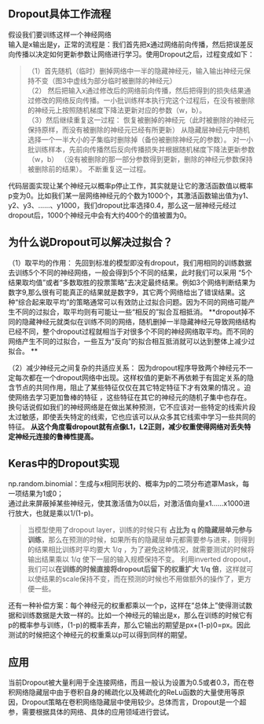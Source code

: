 ## Dropout具体工作流程
假设我们要训练这样一个神经网络  
输入是x输出是y，正常的流程是：我们首先把x通过网络前向传播，然后把误差反向传播以决定如何更新参数让网络进行学习。使用Dropout之后，过程变成如下：  
>（1）首先随机（临时）删掉网络中一半的隐藏神经元，输入输出神经元保持不变（图3中虚线为部分临时被删除的神经元）  
>（2） 然后把输入x通过修改后的网络前向传播，然后把得到的损失结果通过修改的网络反向传播。一小批训练样本执行完这个过程后，在没有被删除的神经元上按照随机梯度下降法更新对应的参数（w，b）。  
>（3）然后继续重复这一过程：
恢复被删掉的神经元（此时被删除的神经元保持原样，而没有被删除的神经元已经有所更新）
从隐藏层神经元中随机选择一个一半大小的子集临时删除掉（备份被删除神经元的参数）。
对一小批训练样本，先前向传播然后反向传播损失并根据随机梯度下降法更新参数（w，b） （没有被删除的那一部分参数得到更新，删除的神经元参数保持被删除前的结果）。
不断重复这一过程。  
  
代码层面实现让某个神经元以概率p停止工作，其实就是让它的激活函数值以概率p变为0。比如我们某一层网络神经元的个数为1000个，其激活函数输出值为y1、y2、y3、......、y1000，我们dropout比率选择0.4，那么这一层神经元经过dropout后，1000个神经元中会有大约400个的值被置为0。  

## 为什么说Dropout可以解决过拟合？  
（1）取平均的作用： 先回到标准的模型即没有dropout，我们用相同的训练数据去训练5个不同的神经网络，一般会得到5个不同的结果，此时我们可以采用 “5个结果取均值”或者“多数取胜的投票策略”去决定最终结果。例如3个网络判断结果为数字9,那么很有可能真正的结果就是数字9，其它两个网络给出了错误结果。这种“综合起来取平均”的策略通常可以有效防止过拟合问题。因为不同的网络可能产生不同的过拟合，取平均则有可能让一些“相反的”拟合互相抵消。 **dropout掉不同的隐藏神经元就类似在训练不同的网络，随机删掉一半隐藏神经元导致网络结构已经不同，整个dropout过程就相当于对很多个不同的神经网络取平均。而不同的网络产生不同的过拟合，一些互为“反向”的拟合相互抵消就可以达到整体上减少过拟合。 **   

（2）减少神经元之间复杂的共适应关系： 因为dropout程序导致两个神经元不一定每次都在一个dropout网络中出现。这样权值的更新不再依赖于有固定关系的隐含节点的共同作用，阻止了某些特征仅仅在其它特定特征下才有效果的情况 。迫使网络去学习更加鲁棒的特征 ，这些特征在其它的神经元的随机子集中也存在。换句话说假如我们的神经网络是在做出某种预测，它不应该对一些特定的线索片段太过敏感，即使丢失特定的线索，它也应该可以从众多其它线索中学习一些共同的特征。 **从这个角度看dropout就有点像L1，L2正则，减少权重使得网络对丢失特定神经元连接的鲁棒性提高。**  

## Keras中的Dropout实现  
np.random.binomial：生成与x相同形状的、概率为p的二项分布遮罩Mask，每一项结果为1或0；  
通过此来屏蔽掉某些神经元，使其激活值为0以后，对激活值向量x1……x1000进行放大，也就是乘以1/(1-p)。  
>当模型使用了dropout layer，训练的时候只有 **占比为 q 的隐藏层单元参与训练**，那么在预测的时候，如果所有的隐藏层单元都需要参与进来，则得到的结果相比训练时平均要大 $1/q$ ，为了避免这种情况，就需要测试的时候将输出结果乘以 $1/q$ 使下一层的输入规模保持不变。
利用inverted dropout，我们可以**在训练的时候直接将dropout后留下的权重扩大 1/q 倍**，这样就可以使结果的scale保持不变，而在预测的时候也不用做额外的操作了，更方便一些。  
  
还有一种补偿方案：每个神经元的权重都乘以一个p，这样在“总体上”使得测试数据和训练数据是大致一样的。比如一个神经元的输出是x，那么在训练的时候它有p的概率参与训练，(1-p)的概率丢弃，那么它输出的期望是px+(1-p)0=px。因此测试的时候把这个神经元的权重乘以p可以得到同样的期望。  

## 应用
当前Dropout被大量利用于全连接网络，而且一般认为设置为0.5或者0.3，而在卷积网络隐藏层中由于卷积自身的稀疏化以及稀疏化的ReLu函数的大量使用等原因，Dropout策略在卷积网络隐藏层中使用较少。总体而言，Dropout是一个超参，需要根据具体的网络、具体的应用领域进行尝试。  
